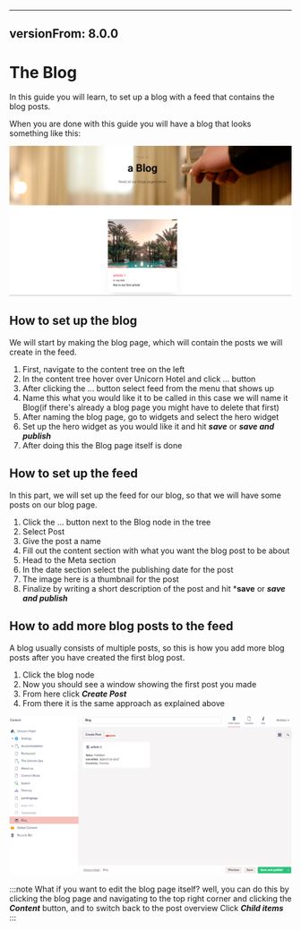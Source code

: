 
---
versionFrom: 8.0.0
---

# The Blog
In this guide you will learn, to set up a blog with a feed that contains the blog posts. 

When you are done with this guide you will have a blog that looks something like this:

![final blog](images/Final-blog.png)

## How to set up the blog

We will start by making the blog page, which will contain the posts we will create in the feed.

1. First, navigate to the content tree on the left
2. In the content tree hover over Unicorn Hotel and click ... button
3. After clicking the ... button select feed from the menu that shows up
4. Name this what you would like it to be called in this case we will name it Blog(if there's already a blog page you might have to delete that first)
5. After naming the blog page, go to widgets and select the hero widget
6. Set up the hero widget as you would like it and hit ***save*** or ***save and publish***
7. After doing this the Blog page itself is done

## How to set up the feed

In this part, we will set up the feed for our blog, so that we will have some posts on our blog page.

1. Click the ... button next to the Blog node in the tree
2. Select Post
3. Give the post a name
4. Fill out the content section with what you want the blog post to be about
5. Head to the Meta section
6. In the date section select the publishing date for the post
7. The image here is a thumbnail for the post
8. Finalize by writing a short description of the post and hit ***save** or ***save and publish***

## How to add more blog posts to the feed

A blog usually consists of multiple posts, so this is how you add more blog posts after you have created the first blog post.

1. Click the blog node
2. Now you should see a window showing the first post you made
3. From here click ***Create Post***
4. From there it is the same approach as explained above

![to create additional blog post](images/create-new-blog.png)

:::note
What if you want to edit the blog page itself? well, you can do this by clicking the blog page and navigating to the top right corner and clicking the ***Content*** button, and to switch back to the post overview Click ***Child items***
:::
